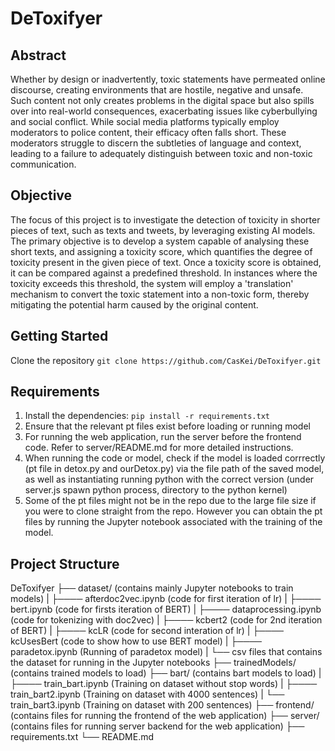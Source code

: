 # DeToxifyer

## Abstract
Whether by design or inadvertently, toxic statements have permeated online discourse, creating environments that are hostile, negative and unsafe. Such content not only creates problems in the digital space but also spills over into real-world consequences, exacerbating issues like cyberbullying and social conflict. While social media platforms typically employ moderators to police content, their efficacy often falls short. These moderators struggle to discern the subtleties of language and context, leading to a failure to adequately distinguish between toxic and non-toxic communication.

## Objective
The focus of this project is to investigate the detection of toxicity in shorter pieces of text, such as texts and tweets, by leveraging existing AI models. The primary objective is to develop a system capable of analysing these short texts, and assigning a toxicity score, which quantifies the degree of toxicity present in the given piece of text. Once a toxicity score is obtained, it can be compared against a predefined threshold. In instances where the toxicity exceeds this threshold, the system will employ a 'translation' mechanism to convert the toxic statement into a non-toxic form, thereby mitigating the potential harm caused by the original content.

## Getting Started
Clone the repository
```git clone https://github.com/CasKei/DeToxifyer.git```

## Requirements
1. Install the dependencies: `pip install -r requirements.txt`
2. Ensure that the relevant pt files exist before loading or running model
3. For running the web application, run the server before the frontend code. Refer to server/README.md for more detailed instructions.
4. When running the code or model, check if the model is loaded corrrectly (pt file in detox.py and ourDetox.py) via the file path of the saved model, as well as instantiating running python with the correct version (under server.js spawn python process, directory to the python kernel)
5. Some of the pt files might not be in the repo due to the large file size if you were to clone straight from the repo. However you can obtain the pt files by running the Jupyter notebook associated with the training of the model. 

## Project Structure
DeToxifyer
├── dataset/ (contains mainly Jupyter notebooks to train models)
|   ├──── afterdoc2vec.ipynb (code for first iteration of lr)
|   ├──── bert.ipynb (code for firsts iteration of BERT)
|   ├──── dataprocessing.ipynb (code for tokenizing with doc2vec)
|   ├──── kcbert2 (code for 2nd iteration of BERT)
|   ├──── kcLR (code for second interation of lr)
|   ├──── kcUsesBert (code to show how to use BERT model)
|   ├──── paradetox.ipynb (Running of paradetox model)
|   └── csv files that contains the dataset for running in the Jupyter notebooks
├── trainedModels/ (contains trained models to load)
├── bart/ (contains bart models to load)
|   ├──── train_bart.ipynb (Training on dataset without stop words)
|   ├──── train_bart2.ipynb (Training on dataset with 4000 sentences)
|   └── train_bart3.ipynb (Training on dataset with 200 sentences)
├── frontend/ (contains files for running the frontend of the web application)
├── server/ (contains files for running server backend for the web application)
├── requirements.txt
└── README.md